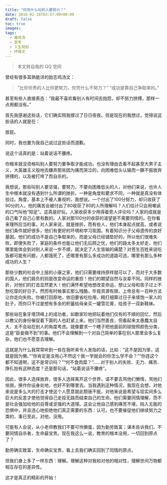 ```yaml
---
title: "你凭什么叫别人要努力？"
date: 2016-02-16T03:57:00+08:00
draft: false
toc: true
images:
tags: 
  - 毒鸡汤
  - 思考
  - 人生规划
  - 抒情文
---
```


> 本文转自我的 QQ 空间

曾经有很多耳熟能详的励志鸡汤文：
>“比你优秀的人比你更努力，你凭什么不努力？”
>“成功是靠自己争取来的。”

甚至有些人直接表态：“我最不喜欢看别人有时间去抱怨，却不努力拼搏，那样一点用都没有。”

首先我感谢这些话，它们确实陪我撑过了日日夜夜。但是现在的我想过，觉得说这些话的人就是在：

放屁。

同时，我也要为我自己说过这些话而道歉。

说这个话真的是：站着说话不腰疼。

你根本就没资格叫别人要努力要争取才能成功。也没有理由去看不起甚至大男子主义、大英雄主义般地去嫌弃那些因为痛而哭泣的，向困难低头认输而一蹶不振放弃拼搏的，以及被打垮了而自杀的。

我想说，那些叫别人要坚强，要努力，不要向困难低头的人，对他们来说，也许人生中根本就没有遇到什么所谓的挫折。一种是角度和要求不同，一种就是真没有体验过。角度，基本上不被人重视的，我想说。一个付出了100分努力，却只收获了90分的人，他的痛苦会被付出了80收获了80的人所理解吗？人们估计只会用嘲讽的口气叫他“知足”。这真是好玩，人家收获多少用得着旁人评论吗？人家的成就是自己看了自己心里有数的。人家对那100分的收获的渴望是不需要同情的。在你看来理所应当的事，对人家来说，就是挫折。而有些人，他们本身起点就高，或者说他们条件就好很多，他们有更好的环境和学习氛围，有着知识分子父母遗传的良好基因，他们的成功不是自己争取来的，而是父母已经铺垫好的，所以他们很难失败，即便失败了，家庭的条件也能让他们无后顾之忧，他们的路太多太好走，他们哪里能体会到对别人来说一步不顺，就决定了人生皆输的痛楚？对苍生百姓来说吃饭都可能有问题，人都饿死了，还哪里有那么多成功的道路可选，哪里有那么多种成功的人生？

那些少数的社会中上层的小康之家，他们只需要维持原样就可以了，而对于大多数的国人，他们肩负的则是改变命运的重担！他们的期望自然与汝辈不同。同样的挫折，对他们的打击显然更大！他们满怀希望地想改变命运，想让父母和孩子过上不愁吃穿的好日子。然而有时候事实那么残酷，毕竟资源有限，上帝总有一百种方法让你走向失败。你被打回原地，依旧要省吃俭用，精打细算过日子来填饱一家人的肚子，而你只不过是想有多余的积蓄给母亲买一罐雪花膏，给孩子一双新鞋袜。

那些站在象牙塔顶峰上的成功者，如数家珍地把玩着他们仅有的不顺的回忆，然后以教父的身份催促着下面的人也赶紧上来。他们当然善良，但看起来太愚蠢太自大，太不会站在别人的角度考虑。就像要求一个瞎子把他面前的球按照颜色分类，这是“臣妾做不到”的事。他们不会理解到一个对自己简单的事在别人那里会多么复杂，他们也不愿意去理解。

这就是为什么我常常听到一些在我听来令人发指的话，比如：“这不是因为笨，这就是因为懒。”“你肯定是没用心不然这个我一学就会的你怎么学不会？”“你连这个都不知道啊，这不是常识吗？”“何不食肉糜？”……对于别人的失败、无力、痛苦、挣扎抱有这种态度？还是那句话，“站着说话不腰疼”。

因此，很多人选择放弃，很多人选择离开这个世界，请不要去骂他们懒惰，骂他们怯弱，换作你设身处地，也好不到哪里去。当我遇到这种情况，我现在会想，对他来说是多么大的打击才使这个人愿意就此颓唐不振，对他来说是希望与现实间多么巨大的反差才使他觉得自己走投无路而结束自己的生命。他们需要同情理解，而不是社会强加给他的自尊或坚强的大道理。这会让他自己感到痛苦不堪，陷入无能的恐惧中，并且违心地拒绝他们真正需要的东西：认可。也不要催促他们继续努力之类的，事已至此，对他，没用。

可能有人会说，从小老师教我们不要可怜懒蛋，因为勤劳致富；课本告诉我们，不要同情自杀者，生命最宝贵。现在我这么一说，教育的根本没用，一切回到原点了？

勤劳确实致富，生命确实宝贵，看上去我们确实回到了同情的原点。

但我们身上多了一样东西：理解。理解这种对我和对他的相对性，理解世间万物都相互存在的差异性。

这才是真正的精彩的开始！


